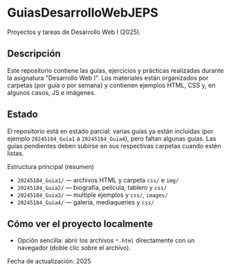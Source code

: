 # GuiasDesarrolloWebJEPS
Proyectos y tareas de Desarrollo Web I (2025).

Descripción
-----------
Este repositorio contiene las guías, ejercicios y prácticas realizadas durante la asignatura "Desarrollo Web I". Los materiales están organizados por carpetas (por guía o por semana) y contienen ejemplos HTML, CSS y, en algunos casos, JS e imágenes.

Estado
------
El repositorio está en estado parcial: varias guías ya están incluidas (por ejemplo `20245184_Guia1` a `20245184_Guia4`), pero faltan algunas guías. Las guías pendientes deben subirse en sus respectivas carpetas cuando estén listas.

Estructura principal (resumen)
- `20245184_Guia1/` — archivos HTML y carpeta `css/` e `img/`
- `20245184_Guia2/` — biografía, película, tablero y `css/`
- `20245184_Guia3/` — multiple ejemplos y `css/`, `images/`
- `20245184_Guia4/` — galería, mediaqueries y `css/`

Cómo ver el proyecto localmente
------------------------------
- Opción sencilla: abrir los archivos `*.html` directamente con un navegador (doble clic sobre el archivo).

Fecha de actualización: 2025
